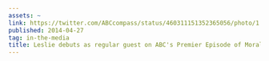 ```yaml
---
assets: ~
link: https://twitter.com/ABCcompass/status/460311151352365056/photo/1
published: 2014-04-27
tag: in-the-media
title: Leslie debuts as regular guest on ABC's Premier Episode of Moral Compass
---
```

